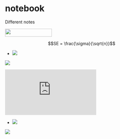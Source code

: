 # notebook
Different notes

<img src="/tex/a3da370338f2dd75becd835bb85d6a44.svg?invert_in_darkmode&sanitize=true" align=middle width=153.61516665pt height=26.48417309999999pt/>

```math
SE = \frac{\sigma}{\sqrt{n}}
```

- <img src="https://latex.codecogs.com/svg.latex?\int&space;f(x)dx=F(x)&plus;C" /> 

![](https://latex.codecogs.com/svg.latex?\int&space;f(x)dx=F(x)&plus;C)


![](https://latex.codecogs.com/svg.latex?y%3Dx%5E2)

- <img src="https://latex.codecogs.com/gif.latex?s=\text { sensor reading }  " /> 

<img src="https://latex.codecogs.com/gif.latex?s=\text { sensor reading }  " /> 
